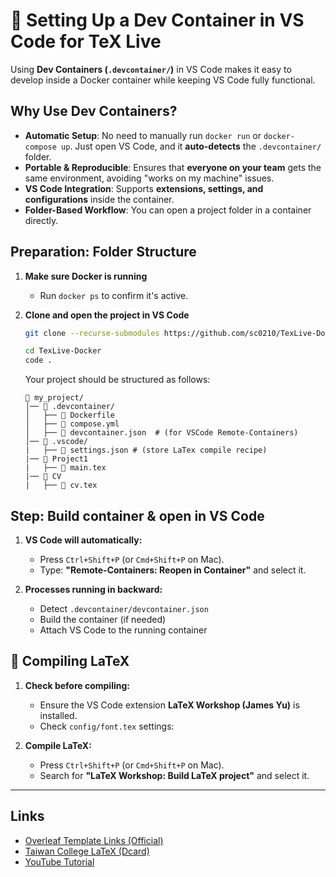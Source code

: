# 🚀 Setting Up a Dev Container in VS Code for TeX Live

Using **Dev Containers (`.devcontainer/`)** in VS Code makes it easy to develop inside a Docker container while keeping VS Code fully functional.


## **Why Use Dev Containers?**
- **Automatic Setup**: No need to manually run `docker run` or `docker-compose up`. Just open VS Code, and it **auto-detects** the `.devcontainer/` folder.  
- **Portable & Reproducible**: Ensures that **everyone on your team** gets the same environment, avoiding "works on my machine" issues.  
- **VS Code Integration**: Supports **extensions, settings, and configurations** inside the container.  
- **Folder-Based Workflow**: You can open a project folder in a container directly.



## **Preparation: Folder Structure**
1. **Make sure Docker is running**
   - Run `docker ps` to confirm it's active.

2. **Clone and open the project in VS Code**
   ```sh
   git clone --recurse-submodules https://github.com/sc0210/TexLive-Docker.git

   cd TexLive-Docker
   code .
   ```

   Your project should be structured as follows:

   ```
   📂 my_project/
   │── 📂 .devcontainer/
   │   ├── 📝 Dockerfile
   │   ├── 📝 compose.yml
   │   ├── 📝 devcontainer.json  # (for VSCode Remote-Containers)
   │── 📂 .vscode/
   |   ├── 📝 settings.json # (store LaTex compile recipe)
   |── 📂 Project1
   |   ├── 📄 main.tex 
   |── 📂 CV
   |   ├── 📄 cv.tex
   ```

## **Step: Build container & open in VS Code**
   1. **VS Code will automatically:**  

      - Press `Ctrl+Shift+P` (or `Cmd+Shift+P` on Mac).  
      - Type: **"Remote-Containers: Reopen in Container"** and select it.  

   2. **Processes running in backward:**  
      - Detect `.devcontainer/devcontainer.json`  
      - Build the container (if needed)  
      - Attach VS Code to the running container  

## **📝 Compiling LaTeX**

1. **Check before compiling:**
   - Ensure the VS Code extension **LaTeX Workshop (James Yu)** is installed.
   - Check `config/font.tex` settings:

2. **Compile LaTeX:**
   - Press `Ctrl+Shift+P` (or `Cmd+Shift+P` on Mac).
   - Search for **"LaTeX Workshop: Build LaTeX project"** and select it.


---
## **Links**

- [Overleaf Template Links (Official)](https://www.overleaf.com/latex/templates)
- [Taiwan College LaTeX (Dcard)](https://www.dcard.tw/f/graduate_school/p/255290542)
- [YouTube Tutorial](https://youtu.be/me2N0JI55Bk)


<!--  

## **What Happens When You Open the Folder?**
- **VS Code detects `.devcontainer/devcontainer.json`**  
- It **automatically builds** the container  
- It **mounts your project** into the container  
- You can now **edit, compile, and run LaTeX inside the container**  

---

## **TL;DR – Why Use Dev Containers?**
- **No manual setup** – Just open the folder in VS Code  
- **Portable & Reproducible** – Works on Mac, Linux, Windows  
- **Full VS Code Experience** – With extensions and terminal access  
- **Easy Cleanup** – Just remove `.devcontainer/`, and your system stays clean  

-->

